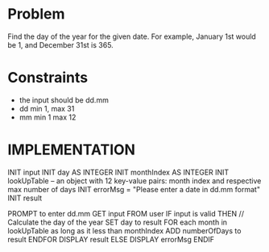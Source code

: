 Problem
===
Find the day of the year for the given date. For example, January 1st would be 1, and December 31st is 365.

Constraints
===
- the input should be dd.mm
- dd min 1, max 31
- mm min 1 max 12

IMPLEMENTATION
===

INIT input
INIT day AS INTEGER
INIT monthIndex AS INTEGER
INIT lookUpTable – an object with 12 key-value pairs: month index and respective max number of days 
INIT errorMsg = "Please enter a date in dd.mm format"
INIT result

PROMPT to enter dd.mm
GET input FROM user
IF input is valid THEN
    // Calculate the day of the year
    SET day to result
    FOR each month in lookUpTable as long as it less than monthIndex
        ADD numberOfDays to result
    ENDFOR
    DISPLAY result
ELSE
    DISPLAY errorMsg
ENDIF






